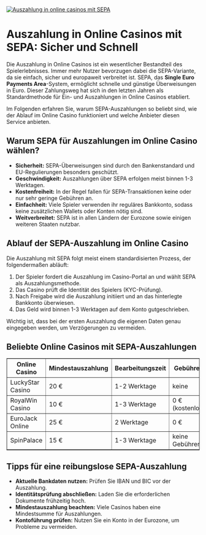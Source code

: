 [![Auszahlung in online casinos mit SEPA](https://123-caf.pages.dev/gitsignup.png)](https://vrmoo.ru/Bt82HjjY)

<h1>Auszahlung in Online Casinos mit SEPA: Sicher und Schnell</h1>  <p>Die Auszahlung in Online Casinos ist ein wesentlicher Bestandteil des Spielerlebnisses. Immer mehr Nutzer bevorzugen dabei die SEPA-Variante, da sie einfach, sicher und europaweit verbreitet ist. SEPA, das <strong>Single Euro Payments Area</strong>-System, ermöglicht schnelle und günstige Überweisungen in Euro. Dieser Zahlungsweg hat sich in den letzten Jahren als Standardmethode für Ein- und Auszahlungen in Online Casinos etabliert.</p>  <p>Im Folgenden erfahren Sie, warum SEPA-Auszahlungen so beliebt sind, wie der Ablauf im Online Casino funktioniert und welche Anbieter diesen Service anbieten.</p>  <h2>Warum SEPA für Auszahlungen im Online Casino wählen?</h2>  <ul>   <li><strong>Sicherheit:</strong> SEPA-Überweisungen sind durch den Bankenstandard und EU-Regulierungen besonders geschützt.</li>   <li><strong>Geschwindigkeit:</strong> Auszahlungen über SEPA erfolgen meist binnen 1-3 Werktagen.</li>   <li><strong>Kostenfreiheit:</strong> In der Regel fallen für SEPA-Transaktionen keine oder nur sehr geringe Gebühren an.</li>   <li><strong>Einfachheit:</strong> Viele Spieler verwenden ihr reguläres Bankkonto, sodass keine zusätzlichen Wallets oder Konten nötig sind.</li>   <li><strong>Weitverbreitet:</strong> SEPA ist in allen Ländern der Eurozone sowie einigen weiteren Staaten nutzbar.</li> </ul>  <h2>Ablauf der SEPA-Auszahlung im Online Casino</h2>  <p>Die Auszahlung mit SEPA folgt meist einem standardisierten Prozess, der folgendermaßen abläuft:</p>  <ol>   <li>Der Spieler fordert die Auszahlung im Casino-Portal an und wählt SEPA als Auszahlungsmethode.</li>   <li>Das Casino prüft die Identität des Spielers (KYC-Prüfung).</li>   <li>Nach Freigabe wird die Auszahlung initiiert und an das hinterlegte Bankkonto überwiesen.</li>   <li>Das Geld wird binnen 1-3 Werktagen auf dem Konto gutgeschrieben.</li> </ol>  <p>Wichtig ist, dass bei der ersten Auszahlung die eigenen Daten genau eingegeben werden, um Verzögerungen zu vermeiden.</p>  <h2>Beliebte Online Casinos mit SEPA-Auszahlungen</h2>  <table border="1" cellpadding="5" cellspacing="0">   <thead>     <tr>       <th>Online Casino</th>       <th>Mindestauszahlung</th>       <th>Bearbeitungszeit</th>       <th>Gebühren</th>     </tr>   </thead>   <tbody>     <tr>       <td>LuckyStar Casino</td>       <td>20 €</td>       <td>1-2 Werktage</td>       <td>keine</td>     </tr>     <tr>       <td>RoyalWin Casino</td>       <td>10 €</td>       <td>1-3 Werktage</td>       <td>0 € (kostenlos)</td>     </tr>     <tr>       <td>EuroJack Online</td>       <td>25 €</td>       <td>2 Werktage</td>       <td>0 €</td>     </tr>     <tr>       <td>SpinPalace</td>       <td>15 €</td>       <td>1-3 Werktage</td>       <td>keine Gebühren</td>     </tr>   </tbody> </table>  <h2>Tipps für eine reibungslose SEPA-Auszahlung</h2>  <ul>   <li><strong>Aktuelle Bankdaten nutzen:</strong> Prüfen Sie IBAN und BIC vor der Auszahlung.</li>   <li><strong>Identitätsprüfung abschließen:</strong> Laden Sie die erforderlichen Dokumente frühzeitig hoch.</li>   <li><strong>Mindestauszahlung beachten:</strong> Viele Casinos haben eine Mindestsumme für Auszahlungen.</li>   <li><strong>Kontoführung prüfen:</strong> Nutzen Sie ein Konto in der Eurozone, um Probleme zu vermeiden.</li> </ul>